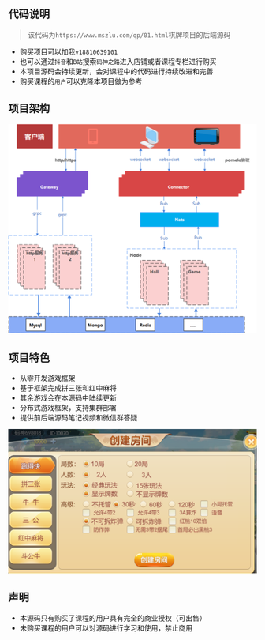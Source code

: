 ## 代码说明

> 该代码为`https://www.mszlu.com/qp/01.html`棋牌项目的后端源码



* 购买项目可以加我`v18810639101`
* 也可以通过`抖音`和`B站`搜索`码神之路`进入店铺或者课程专栏进行购买
* 本项目源码会持续更新，会对课程中的代码进行持续改进和完善
* 购买课程的`用户`可以克隆本项目做为参考

## 项目架构

![image-20231201160619919](./assets/image-20231201160619919.d5196b92.png)

## 项目特色

* 从零开发游戏框架
* 基于框架完成拼三张和红中麻将
* 其余游戏会在本源码中陆续更新
* 分布式游戏框架，支持集群部署
* 提供前后端源码笔记视频和微信群答疑

![image-20240603193022426](./assets/image-20240603193022426.png)

## 声明

* 本源码只有购买了课程的用户具有完全的商业授权（可出售）
* 未购买课程的用户可以对源码进行学习和使用，禁止商用
